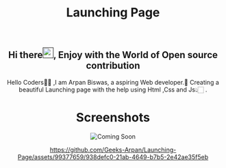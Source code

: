 <h1 align="center"> Launching Page </h1>

<div align="center">
<br>
<h2 align="center">Hi there<a href=""><img src="https://raw.githubusercontent.com/MartinHeinz/MartinHeinz/master/wave.gif" width="25" height="25"/></a>, Enjoy with the World of Open source contribution </h2>


<p>Hello Coders👨‍💻 ,I am Arpan Biswas, a aspiring Web developer.🤖 Creating a beautiful Launching page with the help using Html ,Css and Js👆🏻 .</p>


# Screenshots
![Coming Soon](https://github.com/Geeks-Arpan/Launching-Page/assets/99377659/d5b0067c-0fb6-472c-9ecf-a3b592c1d31f)

https://github.com/Geeks-Arpan/Launching-Page/assets/99377659/938defc0-21ab-4649-b7b5-2e42ae35f5eb
